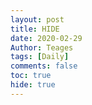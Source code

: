 ```yaml
---
layout: post
title: HIDE
date: 2020-02-29
Author: Teages
tags: [Daily]
comments: false
toc: true
hide: true
---
```

